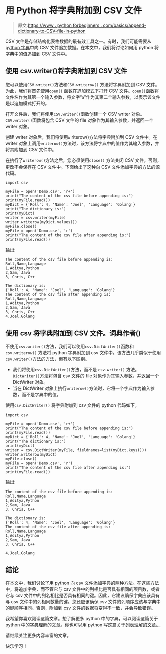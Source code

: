 # 用 Python 将字典附加到 CSV 文件

> 原文:[https://www . python forbeginners . com/basics/append-dictionary-to-CSV-file-in-python](https://www.pythonforbeginners.com/basics/append-dictionary-to-csv-file-in-python)

CSV 文件是存储结构化表格数据的最有效工具之一。有时，我们可能需要从 [python 字典](https://www.pythonforbeginners.com/dictionary/how-to-use-dictionaries-in-python/)中向 CSV 文件追加数据。在本文中，我们将讨论如何用 python 将字典中的值追加到 CSV 文件中。

## 使用 csv.writer()将字典附加到 CSV 文件

您可以使用`CSV.writer()`方法和`CSV.writerow()` 方法将字典附加到 CSV 文件。为此，我们将首先使用`open()` 函数在追加模式下打开 CSV 文件。`open()`函数将文件名作为其第一个输入参数，将文字“`a`”作为其第二个输入参数，以表示该文件是以追加模式打开的。

打开文件后，我们将使用`CSV.writer()`函数创建一个 CSV writer 对象。`CSV.writer()`函数将包含 CSV 文件的 file 对象作为其输入参数，并返回一个 writer 对象。

创建 writer 对象后，我们将使用`w` riterow()方法将字典附加到 CSV 文件中。在 writer 对象上调用`writerow()`方法时，该方法将字典中的值作为其输入参数，并将其附加到 CSV 文件中。

在执行了`writerow()`方法之后，您必须使用`close()` 方法关闭 CSV 文件。否则，更改不会保存在 CSV 文件中。下面给出了这种向 CSV 文件添加字典的方法的源代码。

```
import csv

myFile = open('Demo.csv', 'r+')
print("The content of the csv file before appending is:")
print(myFile.read())
myDict = {'Roll': 4, 'Name': 'Joel', 'Language': 'Golang'}
print("The dictionary is:")
print(myDict)
writer = csv.writer(myFile)
writer.writerow(myDict.values())
myFile.close()
myFile = open('Demo.csv', 'r')
print("The content of the csv file after appending is:")
print(myFile.read())
```

输出:

```
The content of the csv file before appending is:
Roll,Name,Language
1,Aditya,Python
2,Sam, Java
3, Chris, C++

The dictionary is:
{'Roll': 4, 'Name': 'Joel', 'Language': 'Golang'}
The content of the csv file after appending is:
Roll,Name,Language
1,Aditya,Python
2,Sam, Java
3, Chris, C++
4,Joel,Golang
```

## 使用 csv 将字典附加到 CSV 文件。词典作者()

不使用`csv.writer()`方法，我们可以使用`csv.DictWriter()`函数和`csv.writerow()` 方法将 python 字典附加到 csv 文件中。该方法几乎类似于使用`csv.writer()`方法的方法，但有以下区别。

*   我们将使用`csv.DictWriter()`方法，而不是 `csv.writer()` 方法。`DictWriter()`方法将包含 csv 文件的 file 对象作为其输入参数，并返回一个 DictWriter 对象。
*   当在 DictWriter 对象上执行`writerow()`方法时，它将一个字典作为输入参数，而不是字典中的值。

使用`csv.DictWriter()` 将字典附加到 csv 文件的 python 代码如下。

```
import csv

myFile = open('Demo.csv', 'r+')
print("The content of the csv file before appending is:")
print(myFile.read())
myDict = {'Roll': 4, 'Name': 'Joel', 'Language': 'Golang'}
print("The dictionary is:")
print(myDict)
writer = csv.DictWriter(myFile, fieldnames=list(myDict.keys()))
writer.writerow(myDict)
myFile.close()
myFile = open('Demo.csv', 'r')
print("The content of the csv file after appending is:")
print(myFile.read())
```

输出:

```
The content of the csv file before appending is:
Roll,Name,Language
1,Aditya,Python
2,Sam, Java
3, Chris, C++

The dictionary is:
{'Roll': 4, 'Name': 'Joel', 'Language': 'Golang'}
The content of the csv file after appending is:
Roll,Name,Language
1,Aditya,Python
2,Sam, Java
3, Chris, C++

4,Joel,Golang
```

## 结论

在本文中，我们讨论了用 python 向 csv 文件添加字典的两种方法。在这些方法中，将追加字典，而不管它与 csv 文件中的列相比是否具有相同的项目数，或者它与 csv 文件中的列名相比是否具有相同的键。因此，它建议确保字典应该具有与 csv 文件中的列相同数量的键。您还应该确保 csv 文件的列顺序应该与字典中的键顺序相同。否则，附加到 csv 文件的数据将变得不一致，并会导致错误。

我希望你喜欢阅读这篇文章。想了解更多 python 中的字典，可以阅读这篇关于 python 中的[字典理解](https://www.pythonforbeginners.com/dictionary/dictionary-comprehension-in-python)的文章。你也可以用 python 写这篇关于[列表理解的文章。](https://www.pythonforbeginners.com/basics/list-comprehensions-in-python)

请继续关注更多内容丰富的文章。

快乐学习！